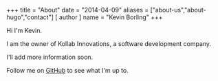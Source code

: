 +++
title = "About"
date = "2014-04-09"
aliases = ["about-us","about-hugo","contact"]
[ author ]
  name = "Kevin Borling"
+++

Hi I'm Kevin. 

I am the owner of Kollab Innovations, a software development
company.

I'll add more information soon.

Follow me on [GitHub](https://github.com/kborling) to see what I'm up to.
